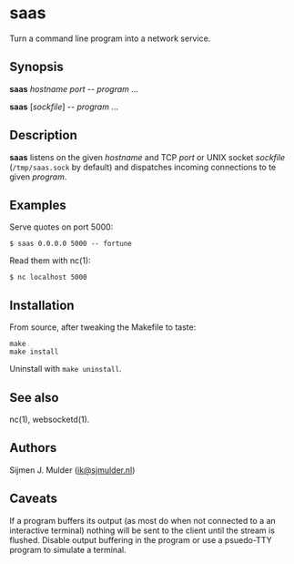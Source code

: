 # saas

Turn a command line program into a network service.

## Synopsis

**saas** _hostname_ _port_ -- _program_ ...

**saas** [_sockfile_] -- _program_ ...

## Description

**saas** listens on the given _hostname_ and TCP _port_ or UNIX socket
_sockfile_ (`/tmp/saas.sock` by default) and dispatches incoming connections
to te given _program_.

## Examples

Serve quotes on port 5000:

    $ saas 0.0.0.0 5000 -- fortune

Read them with nc(1):

    $ nc localhost 5000

## Installation

From source, after tweaking the Makefile to taste:

    make
    make install

Uninstall with `make uninstall`.

## See also

nc(1), websocketd(1).

## Authors

Sijmen J. Mulder (<ik@sjmulder.nl>)

## Caveats

If a program buffers its output (as most do when not connected to a an
interactive terminal) nothing will be sent to the client until the stream
is flushed.  Disable output buffering in the program or use a psuedo-TTY
program to simulate a terminal.
